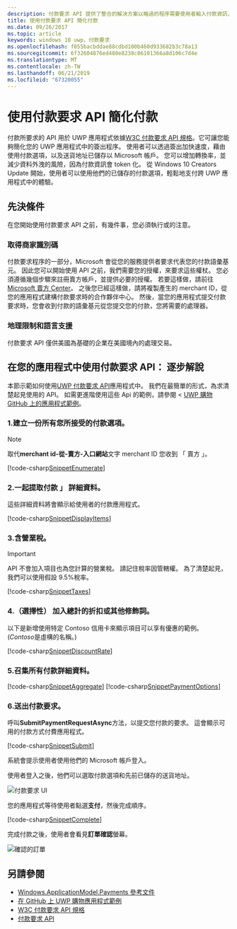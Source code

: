 ```yaml
---
description: 付款要求 API 提供了整合的解決方案以略過的程序需要使用者輸入付款資訊，然後選取傳送方法的 UWP 應用程式。
title: 使用付款要求 API 簡化付款
ms.date: 09/26/2017
ms.topic: article
keywords: windows 10 uwp，付款要求
ms.openlocfilehash: f055bacbddae88cdbd100b460d933682b3c78a13
ms.sourcegitcommit: 6f32604876ed480e8238c86101366a8d106c7d4e
ms.translationtype: MT
ms.contentlocale: zh-TW
ms.lasthandoff: 06/21/2019
ms.locfileid: "67320055"
---
```

# <a name="simplify-payments-with-the-payment-request-api"></a>使用付款要求 API 簡化付款
付款所要求的 API 用於 UWP 應用程式依據[W3C 付款要求 API 規格](https://w3c.github.io/browser-payment-api/)。它可讓您能夠簡化您的 UWP 應用程式中的簽出程序。 使用者可以透過簽出加快速度，藉由使用付款選項，以及送貨地址已儲存以 Microsoft 帳戶。 您可以增加轉換率，並減少資料外洩的風險，因為付款資訊會 token 化。 從 Windows 10 Creators Update 開始，使用者可以使用他們的已儲存的付款選項，輕鬆地支付跨 UWP 應用程式中的體驗。

## <a name="prerequisites"></a>先決條件
在您開始使用付款要求 API 之前，有幾件事，您必須執行或的注意。

### <a name="getting-a-merchant-id"></a>取得商家識別碼
付款要求程序的一部分，Microsoft 會從您的服務提供者要求代表您的付款語彙基元。 因此您可以開始使用 API 之前，我們需要您的授權，來要求這些權杖。  您必須遵循幾個步驟來註冊賣方帳戶，並提供必要的授權。 若要這樣做，請前往[Microsoft 賣方 Center](https://partner.microsoft.com/dashboard/registration/seller?accountprogram=uwp)。 之後您已經這樣做，請將複製產生的 merchant ID，從您的應用程式建構付款要求時的合作夥伴中心。 然後，當您的應用程式提交付款要求時，您會收到付款的語彙基元從您提交您的付款，您將需要的處理器。

### <a name="geographic-restrictions-and-language-support"></a>地理限制和語言支援
付款要求 API 僅供美國為基礎的企業在美國境內的處理交易。

## <a name="using-the-payment-request-api-in-your-app-step-by-step"></a>在您的應用程式中使用付款要求 API： 逐步解說
本節示範如何使用[UWP 付款要求 API](https://docs.microsoft.com/en-us/uwp/api/windows.applicationmodel.payments)應用程式中。 我們在最簡單的形式，為求清楚起見使用的 API。 如需更進階使用這些 Api 的範例，請參閱 < [UWP 購物 GitHub 上的應用程式範例](https://github.com/Microsoft/Windows-appsample-shopping)。

### <a name="1-create-a-set-of-all-the-payment-options-that-you-accept"></a>1.建立一份所有您所接受的付款選項。
> [!Note]
> 取代**merchant id-從-賣方-入口網站**文字 merchant ID 您收到 「 賣方 」。

[!code-csharp[SnippetEnumerate](./code/PaymentsApiSample/PaymentsApiSample/MainPage.xaml.cs#SnippetEnumerate)]

### <a name="2-pull-the-payment-details-together"></a>2.一起提取付款 」 詳細資料。 

這些詳細資料將會顯示給使用者的付款應用程式。 

[!code-csharp[SnippetDisplayItems](./code/PaymentsApiSample/PaymentsApiSample/MainPage.xaml.cs#SnippetDisplayItems)]

### <a name="3-include-the-sales-tax"></a>3.含營業稅。 

> [!Important]
> API 不會加入項目也為您計算的營業稅。 請記住稅率因管轄權。 為了清楚起見，我們可以使用假設 9.5%稅率。

[!code-csharp[SnippetTaxes](./code/PaymentsApiSample/PaymentsApiSample/MainPage.xaml.cs#SnippetTaxes)]

### <a name="4-optional--add-discounts-or-other-modifiers-to-the-total"></a>4.（選擇性） 加入總計的折扣或其他修飾詞。 

以下是新增使用特定 Contoso 信用卡來顯示項目可以享有優惠的範例。 (*Contoso*是虛構的名稱。)

[!code-csharp[SnippetDiscountRate](./code/PaymentsApiSample/PaymentsApiSample/MainPage.xaml.cs#SnippetDiscountRate)]

### <a name="5-assemble-all-the-payment-details"></a>5.召集所有付款詳細資料。

[!code-csharp[SnippetAggregate](./code/PaymentsApiSample/PaymentsApiSample/MainPage.xaml.cs#SnippetAggregate)]
[!code-csharp[SnippetPaymentOptions](./code/PaymentsApiSample/PaymentsApiSample/MainPage.xaml.cs#SnippetPaymentOptions)]

### <a name="6-submit-the-payment-request"></a>6.送出付款要求。 

呼叫**SubmitPaymentRequestAsync**方法，以提交您付款的要求。 這會顯示可用的付款方式付費應用程式。

[!code-csharp[SnippetSubmit](./code/PaymentsApiSample/PaymentsApiSample/MainPage.xaml.cs#SnippetSubmit)]

系統會提示使用者使用他們的 Microsoft 帳戶登入。

使用者登入之後，他們可以選取付款選項和先前已儲存的送貨地址。

![付款要求 UI](./images/33.png "付款要求 UI")

您的應用程式等待使用者點選**支付**，然後完成順序。

[!code-csharp[SnippetComplete](./code/PaymentsApiSample/PaymentsApiSample/MainPage.xaml.cs#SnippetComplete)]

完成付款之後，使用者會看見**訂單確認**螢幕。

![確認的訂單](./images/44.png "確認的訂單 ")

## <a name="see-also"></a>另請參閱
- [Windows.ApplicationModel.Payments 參考文件](https://docs.microsoft.com/en-us/uwp/api/windows.applicationmodel.payments)
- [在 GitHub 上 UWP 購物應用程式範例](https://github.com/Microsoft/Windows-appsample-shopping)
- [W3C 付款要求 API 規格](https://www.w3.org/TR/payment-request/)
- [付款要求 API ](https://docs.microsoft.com/microsoft-edge/dev-guide/windows-integration/payment-request-api)

